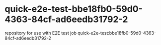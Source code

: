 # quick-e2e-test-bbe18fb0-59d0-4363-84cf-ad6eedb31792-2
repository for use with E2E test job quick-e2e-test:bbe18fb0-59d0-4363-84cf-ad6eedb31792-2
